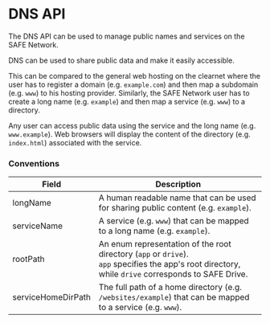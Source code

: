 # DNS API

The DNS API can be used to manage public names and services on the SAFE Network.

DNS can be used to share public data and make it easily accessible.

This can be compared to the general web hosting on the clearnet where the user has to register a domain (e.g. `example.com`) and then map a subdomain (e.g. `www`) to his hosting provider. Similarly, the SAFE Network user has to create a long name (e.g. `example`) and then map a service (e.g. `www`) to a directory.

Any user can access public data using the service and the long name (e.g. `www.example`). Web browsers will display the content of the directory (e.g. `index.html`) associated with the service.

### Conventions

| Field | Description |
| --- | --- |
| longName | A human readable name that can be used for sharing public content (e.g. `example`). |
| serviceName | A service (e.g. `www`) that can be mapped to a long name (e.g. `example`). |
| rootPath | An enum representation of the root directory (`app` or `drive`).<br> `app` specifies the app's root directory, while `drive` corresponds to SAFE Drive. |
| serviceHomeDirPath | The full path of a home directory (e.g. `/websites/example`) that can be mapped to a service (e.g. `www`). |
